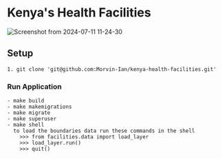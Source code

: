 # Kenya's Health Facilities

![Screenshot from 2024-07-11 11-24-30](https://github.com/Morvin-Ian/kenyan-health-facilities/assets/78966128/5a4dc9a9-a997-45db-8875-0f0fa4ceb265)


## Setup
    1. git clone 'git@github.com:Morvin-Ian/kenya-health-facilities.git'
    
### Run Application
    - make build
    - make makemigrations
    - make migrate
    - make superuser
    - make shell
      to load the boundaries data run these commands in the shell
        >>> from facilities.data import load_layer
        >>> load_layer.run()
        >>> quit()



